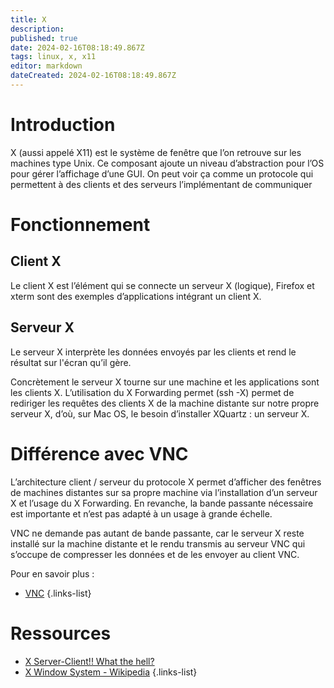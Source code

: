 ```yaml
---
title: X
description: 
published: true
date: 2024-02-16T08:18:49.867Z
tags: linux, x, x11
editor: markdown
dateCreated: 2024-02-16T08:18:49.867Z
---
```


# Introduction

X (aussi appelé X11) est le système de fenêtre que l’on retrouve sur les machines type Unix. Ce composant ajoute un niveau d’abstraction pour l’OS pour gérer l’affichage d’une GUI. On peut voir ça comme un protocole qui permettent à des clients et des serveurs l’implémentant de communiquer

# Fonctionnement
## Client X
Le client X est l’élément qui se connecte un serveur X (logique), Firefox et xterm sont des exemples d’applications intégrant un client X.

## Serveur X

Le serveur X interprète les données envoyés par les clients et rend le résultat sur l'écran qu’il gère. 


Concrètement le serveur X tourne sur une machine et les applications sont les clients X. L’utilisation du X Forwarding permet (ssh -X) permet de rediriger les requêtes des clients X de la machine distante sur notre propre serveur X, d’où, sur Mac OS, le besoin d’installer XQuartz : un serveur X. 

# Différence avec VNC

L’architecture client / serveur du protocole X permet d’afficher des fenêtres de machines distantes sur sa propre machine via l’installation d’un serveur X et l’usage du X Forwarding. En revanche, la bande passante nécessaire est importante et n’est pas adapté à un usage à grande échelle. 

VNC ne demande pas autant de bande passante, car le serveur X reste installé sur la machine distante et le rendu transmis au serveur VNC qui s’occupe de compresser les données et de les envoyer au client VNC.

Pour en savoir plus : 
- [VNC](/vnc)
{.links-list}

# Ressources
- [X Server-Client!! What the hell?](https://medium.com/mindorks/x-server-client-what-the-hell-305bd0dc857f)
- [X Window System - Wikipedia](https://en.wikipedia.org/wiki/X_Window_System)
{.links-list}